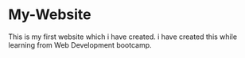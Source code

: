 # My-Website
This is my first website which i have created. i have created this while learning from Web Development bootcamp.
